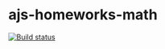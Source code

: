# ajs-homeworks-math
[![Build status](https://ci.appveyor.com/api/projects/status/hev7je5ruy8qy53q?svg=true)](https://ci.appveyor.com/project/lioness1741/ajs-homeworks-math)